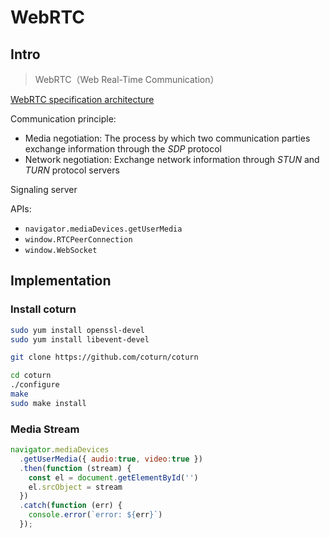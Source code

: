 # WebRTC

## Intro

> WebRTC（Web Real-Time Communication）

[WebRTC specification architecture](./webrtc.png)

Communication principle:

- Media negotiation: The process by which two communication parties exchange information through the _SDP_ protocol
- Network negotiation: Exchange network information through _STUN_ and _TURN_ protocol servers

Signaling server

APIs:

- `navigator.mediaDevices.getUserMedia`
- `window.RTCPeerConnection`
- `window.WebSocket`

## Implementation

### Install coturn

```sh
sudo yum install openssl-devel
sudo yum install libevent-devel

git clone https://github.com/coturn/coturn

cd coturn
./configure
make
sudo make install

```

### Media Stream

```js
navigator.mediaDevices
  .getUserMedia({ audio:true, video:true })
  .then(function (stream) {
    const el = document.getElementById('')
    el.srcObject = stream
  })
  .catch(function (err) {
    console.error(`error: ${err}`)
  });


```



